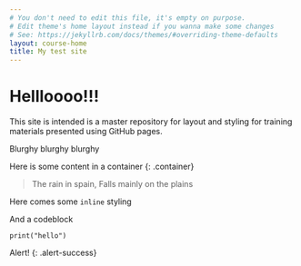 ```yaml
---
# You don't need to edit this file, it's empty on purpose.
# Edit theme's home layout instead if you wanna make some changes
# See: https://jekyllrb.com/docs/themes/#overriding-theme-defaults
layout: course-home
title: My test site
---
```


# Hellloooo!!!

This site is intended is a master repository for layout and styling for training materials presented using GitHub pages.

Blurghy blurghy blurghy

Here is some content in a container
{: .container}

> The rain in spain,
> Falls mainly on the plains


Here comes some `inline` styling

And a codeblock

```shell
print("hello")
```

Alert!
{: .alert-success}
